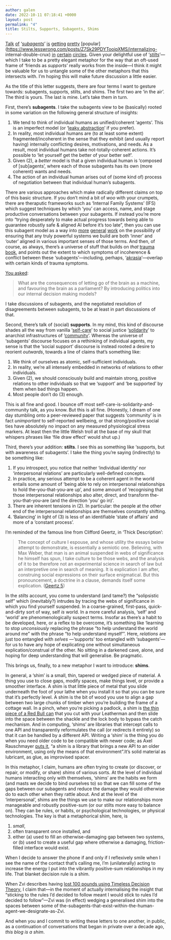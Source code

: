 ```yaml
---
author: galen
date: 2022-10-11 07:18:41 +0000
layout: post
permalink: "4"
title: Stilts, Supports, Subagents, Shims
---
```



[Talk](https://www.lesswrong.com/posts/X79Rc5cA5mSWBexnd/shoulder-advisors-101) [of](https://www.lesswrong.com/posts/gBnSRErajRtvhMnDr/simulate-and-defer-to-more-rational-selves) ‘[*subagents*](https://www.lesswrong.com/posts/3xF66BNSC5caZuKyC/why-subagents)’ [is](https://forum.effectivealtruism.org/posts/dPAnh8YWmfAFqRQo2/the-internal-family-systems-ifs-therapy-model-sociological) [getting](https://www.lesswrong.com/s/ZbmRyDN8TCpBTZSip) [pretty](https://www.lesswrong.com/posts/x2KrcscqgKDk6pMeD/internal-double-crux-1) [popular](https://www.lesswrong.com/posts/Z7Sk29PDYTooipXMS/internalizing-
internal-double-crux) [in](https://www.lesswrong.com/posts/vfHRahpgbp9YFPuGQ/city-of-lights) [certain](https://www.lesswrong.com/posts/7NCcvzF3NqrWTxEFz/forcing-yourself-to-keep-your-identity-small-is-self-harm) [circles](https://www.lesswrong.com/posts/wCvdM97ZTv7QX2rbj/many-therapy-schools-work-with-inner-multiplicity-not-just). Given your delightful use of ‘[*stilts*](https://angst.blog/3)’—which I take to be a pretty elegant metaphor for the way that an oft-used frame of ‘friends as *supports*’ really works from the inside—I think it might be valuable for us to untangle some of the other metaphors that this intersects with. I’m hoping this will make future discussion a little easier.

As the title of this letter suggests, there are four terms I want to gesture towards: subagents, supports, stilts, and shims. The first two are ‘in the air’. The third is yours. The last is mine. Let’s take them in turn.

First, there’s **subagents**. I take the subagents view to be (basically) rooted in some variation on the following general structure of insights:

1. We tend to think of individual humans as unified/coherent ‘agents’. This is an imperfect model (or ‘[leaky abstraction](https://www.joelonsoftware.com/2002/11/11/the-law-of-leaky-abstractions/)’ if you prefer).
2. In reality, most individual humans are (to at least some extent) fragmented/incoherent in the sense that they exhibit (and usually report having) internally conflicting desires, motivations, and needs. As a result, most individual humans take not-totally-coherent actions. It’s possible to ‘let yourself get the better of your better self’.
3. Given (2), a *better* model is that a given individual human is ‘composed of [sub]agents’, where each of those subagents has its own (more coherent) wants and needs.
4. The action of an individual human arises out of (some kind of) process of negotiation between that individual human’s subagents.

There are various approaches which make radically different claims on top of this basic structure. If you don’t mind a bit of *woo* with your crumpets, there are theraputic frameworks such as ‘Internal Family Systems’ (IFS) which suggest techniques by which ‘you’ can access, name, and stage productive conversations between your subagents. If instead you’re more into “trying
desperately to make actual progress towards being able to guarantee robustly safe & aligned AI before it’s too late”, then you can use this subagent model as a way into [more](https://www.alignmentforum.org/posts/3xF66BNSC5caZuKyC/why-subagents#Applications___Speculations) [general](https://www.alignmentforum.org/posts/QBAjndPuFbhEXKcCr/my-understanding-of-what-everyone-in-technical-alignment-is#Deception___Inner_Alignment___Evan_Hubinger) [work](https://www.alignmentforum.org/sequences/iRwYCpcAXuFD24tHh) on the possibility of ensuring that any truly powerful systems we build are both ‘inner’ and ‘outer’ aligned in various important senses of those terms. And then, of course, as always, there’s a universe of stuff that builds on *that* [trauma](https://www.nytimes.com/2021/08/24/opinion/ezra-klein-podcast-van-der-kolk.html) [book](https://en.wikipedia.org/wiki/The_Body_Keeps_the_Score), and points out the extent to which symptoms of incoherence & conflict between these ‘subagents’—including, perhaps, ‘[akrasia](https://en.wikipedia.org/wiki/Akrasia)’—overlap with certain kinds of trauma symptoms.

[You asked](https://angst.blog/3):

> What are the consequences of letting go of the brain as a machine, and favouring the brain as a parliament? By introducing politics into our internal decision making models?

I take discussions of subagents, and the negotiated resolution of disagreements between subagents, to be at least in part discussions of that.

Second, there’s talk of (social) **supports**. In my mind, this kind of discourse shades all the way from vanilla ‘[self-care](https://innertoxicrelief.com/how-to-build-a-strong-social-support-network/)’ to social justice ‘[solidarity](https://joanakompa.com/2018/01/18/why-solidarity-notes-on-social-justice/)’ to anarchist infrastructures of ‘[community](https://theanarchistlibrary.org/library/anonymous-the-importance-of-support)’. Whereas the universe of ‘subagents’ discourse focuses on a rethinking of individual agents, my sense is that the ‘social support’ discourse is instead rooted a desire to reorient *outwards*, towards a line of claims that’s something like:

1. We think of ourselves as atomic, self-sufficient individuals.
2. In reality, we’re all intensely embedded in networks of relations to other individuals.
3. Given (2), we should consciously build and maintain strong, positive relations to other individuals so that we ‘support’ and ‘be supported’ by them when bad things happen.
4. Most people don’t do (3) enough.

This is all fine and good. I bounce off most self-care-is-solidarity-and-community talk, as you know. But this is all fine. (Honestly, I dream of one day stumbling onto a peer-reviewed paper that suggests ‘community’ is in fact *unimportant* to self-reported wellbeing, or that strong/positive social ties have absolutely no impact on any measured physiological stress markers. At least then the little Welsh troll at the base of my skull that whispers phrases like ‘file draw effect’ would shut up.)

Third, there’s your addition: **stilts**. I see this as something like ‘supports, but with awareness of subagents’. I take the thing you’re saying (indirectly) to be something like:

1. If you introspect, you notice that neither ‘individual identity’ nor ‘interpersonal relations’ are particularly well-defined concepts.
2. In practice, any serious attempt to be a coherent agent in the world entails some amount of ‘being able to rely on interpersonal relationships to hold the-you-that-you-are up’, and some amount of ‘recognising that those interpersonal relationships also alter, direct, and transform the-you-that-you-are (and the direction ’you’ go in)’.
3. There are inherent tensions in (2). In particular: the people at the other end of the interpersonal relationships are themselves constantly shifting.
4. ‘Balancing’ in light of (3) is less of an identifiable ‘state of affairs’ and more of a ‘constant process’.

I’m reminded of the famous line from Clifford Geertz, in ‘Thick Description’:

> The concept of culture I espouse, and whose utility the essays below attempt to demonstrate, is essentially a semiotic one. Believing, with Max Weber, that man is an animal suspended in webs of significance he himself has spun, I take culture to be those webs, and the analysis of it to be therefore not an experimental science in search of law but an interpretive one in search of meaning. It is explication I am after, construing social expressions on their surface enigmatical. But this pronouncement, a doctrine in a clause, demands itself some explication. ([Geertz 5](https://worldcat.org/isbn/9781541698437))

In the *stilts* account, you come to understand (and tame?) the “solipsistic self” which (inevitably?) intrudes by tracing the webs of significance in which you find yourself suspended. In a coarse-grained, first-pass, quick-and-dirty sort of way, self *is* world. In a more careful analysis, ‘self’ and ‘world’ are phenomenologically suspect terms. Insofar as there’s a habit to be developed, here, or a reflex to be overcome, it’s something like ‘learning to stop *unconsiously* replacing the phrase “to help understand the world around me” with the phrase “to help understand myself”’. Here, *relations* are just too entangled with *selves* —‘supports’ too entangled with ‘subagents’—for us to have any hope of explicating one without simultaneous explication/construal of the other. No sitting in a darkened cave, alone, and hoping for deep understanding that will generalise. Be pragmatic.

This brings us, finally, to a new metaphor I want to introduce: **shims**.

In general, a ‘shim’ is a small, thin, tapered or wedged piece of material. A thing you use to close gaps, modify spaces, make things level, or provide a smoother interface. A shim is that little piece of metal that you slide underneath the foot of your lathe when you install it so that you can be sure that it’s perfectly level. A shim is the bit of wood you use to align a gap between two large chunks of timber when you’re building the frame of a cottage wall. In a pinch, when you’re picking a padlock, a shim is [the thin piece of a Red Bull can](https://www.youtube.com/watch?v=c2DcfJLquOk) that you cut with your Leatherman and then slide into the space between the shackle and the lock body to bypass the catch mechanism. And in computing, ‘shims’ are libraries that intercept calls to one API and transparently reformulates the call (or redirects it entirely) so that it can be handled by a different API. Writing a ‘shim’ is the thing you do when you need older code to be compatible with newer code; as Axel Rauschmayer [puts it](http://speakingjs.com/es5/ch30.html#id1267739), “a shim is a library that brings a new API to an older environment, using only the means of that environment”.It’s solid material as lubricant, as glue, as improvised spacer.

In this metaphor, I claim, humans are often trying to create (or discover, or repair, or modify, or share) *shims* of various sorts. At the level of individual humans interacting only with themselves, ‘shims’ are the habits we form (and masts we decide to bind ourselves to) so that we can fill some of the gaps between our subagents and reduce the damage they would otherwise do to each other when they rattle about. And at the level of the ‘interpersonal’, shims are the things we use to make our relationships more manageable and robustly positive-sum (or our stilts more easy to balance on). They can be rules, or habits, or psychological technologies, or physical technologies. The key is that a metaphorical shim, here, is

1.  *small*,
2. often transparent once installed, and
3. either
  (a) used to fill an otherwise-damaging gap between two systems, or
  (b) used to create a useful gap where otherwise a damaging, friction-filled interface would exist.

When I decide to answer the phone if and only if I reflexively smile when I see the name of the contact that’s calling me, I’m (unilaterally) acting to increase the energy I put into the vibrantly positive-sum relationships in my life. That blanket decision rule is a shim.

When Zvi describes having [lost 100 pounds using Timeless Decision Theory](https://www.lesswrong.com/posts/scwoBEju75C45W5n3/how-i-lost-100-pounds-using-tdt), I claim that—in the moment of actually internalising the insight that “sticking to the rules I’d decided to follow meant I would stick to rules I’d decided to follow”—Zvi was (in effect) wedging a generalised shim into the spaces between some of the-subagents-that-exist-within-the-human-agent-we-designate-as-Zvi.

And when you and I commit to writing these letters to one another, in public, as a continuation of conversations that began in private over a decade ago, *this blog is a shim*.
